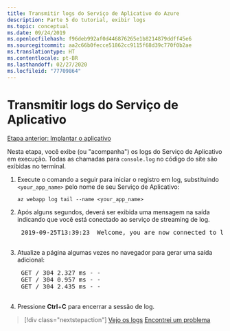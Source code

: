 ```yaml
---
title: Transmitir logs do Serviço de Aplicativo do Azure
description: Parte 5 do tutorial, exibir logs
ms.topic: conceptual
ms.date: 09/24/2019
ms.openlocfilehash: f96deb992af0d446876265e1b8214879ddff45e6
ms.sourcegitcommit: aa2c66b0fecce51862cc9115f68d39c770f0b2ae
ms.translationtype: HT
ms.contentlocale: pt-BR
ms.lasthandoff: 02/27/2020
ms.locfileid: "77709864"
---
```

# <a name="stream-logs-from-app-service"></a>Transmitir logs do Serviço de Aplicativo

[Etapa anterior: Implantar o aplicativo](tutorial-vscode-azure-cli-node-04.md)

Nesta etapa, você exibe (ou "acompanha") os logs do Serviço de Aplicativo em execução. Todas as chamadas para `console.log` no código do site são exibidas no terminal.

1. Execute o comando a seguir para iniciar o registro em log, substituindo `<your_app_name>` pelo nome de seu Serviço de Aplicativo:

    ```azurecli
    az webapp log tail --name <your_app_name>
    ```

1. Após alguns segundos, deverá ser exibida uma mensagem na saída indicando que você está conectado ao serviço de streaming de log.

    <pre>
    2019-09-25T13:39:23  Welcome, you are now connected to log-streaming service. The default timeout is 2 hours. Change the timeout with the App Setting SCM_LOGSTREAM_TIMEOUT (in seconds).
    </pre>

1. Atualize a página algumas vezes no navegador para gerar uma saída adicional:

    <pre>
    GET / 304 2.327 ms - -
    GET / 304 0.957 ms - -
    GET / 304 2.435 ms - -
    </pre>

1. Pressione **Ctrl**+**C** para encerrar a sessão de log.

> [!div class="nextstepaction"]
> [Vejo os logs](tutorial-vscode-azure-cli-node-06.md) [Encontrei um problema](https://www.research.net/r/PWZWZ52?tutorial=node-deployment&step=tailing-logs)
